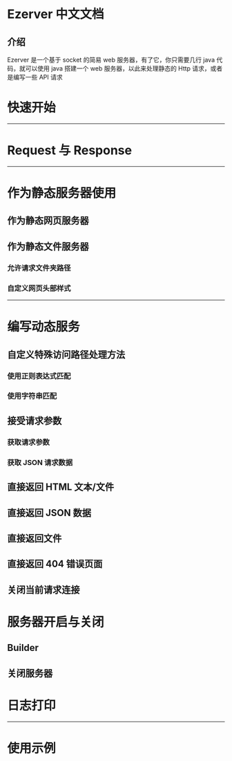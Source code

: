 # Ezerver 中文文档

## 介绍

Ezerver 是一个基于 socket 的简易 web 服务器，有了它，你只需要几行 java 代码，就可以使用 java 搭建一个 web  服务器，以此来处理静态的 Http 请求，或者是编写一些 API 请求

# 快速开始

------

# Request 与 Response

------

# 作为静态服务器使用
## 作为静态网页服务器

## 作为静态文件服务器
### 允许请求文件夹路径
### 自定义网页头部样式

------

# 编写动态服务
## 自定义特殊访问路径处理方法
### 使用正则表达式匹配
### 使用字符串匹配

## 接受请求参数
### 获取请求参数
### 获取 JSON 请求数据

## 直接返回 HTML 文本/文件

## 直接返回 JSON 数据

## 直接返回文件

## 直接返回 404 错误页面

## 关闭当前请求连接

# 服务器开启与关闭
## Builder
## 关闭服务器

# 日志打印


------

# 使用示例


